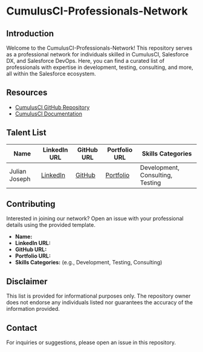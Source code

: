 # CumulusCI-Professionals-Network

## Introduction
Welcome to the CumulusCI-Professionals-Network! This repository serves as a professional network for individuals skilled in CumulusCI, Salesforce DX, and Salesforce DevOps. Here, you can find a curated list of professionals with expertise in development, testing, consulting, and more, all within the Salesforce ecosystem.

## Resources
- [CumulusCI GitHub Repository](https://github.com/SFDO-Tooling/CumulusCI)
- [CumulusCI Documentation](https://cumulusci.readthedocs.io/)

## Talent List

| Name              | LinkedIn URL                | GitHub URL                    | Portfolio URL                | Skills Categories            |
|-------------------|-----------------------------|-------------------------------|------------------------------|------------------------------|
| Julian Joseph | [LinkedIn](https://www.linkedin.com/in/juliandjoseph/) | [GitHub](https://github.com/Julian88Tex) | [Portfolio](http://julian.social) | Development, Consulting, Testing |

## Contributing
Interested in joining our network? Open an issue with your professional details using the provided template.

- **Name:**
- **LinkedIn URL:**
- **GitHub URL:**
- **Portfolio URL:**
- **Skills Categories:** (e.g., Development, Testing, Consulting)

## Disclaimer
This list is provided for informational purposes only. The repository owner does not endorse any individuals listed nor guarantees the accuracy of the information provided.

## Contact
For inquiries or suggestions, please open an issue in this repository.
